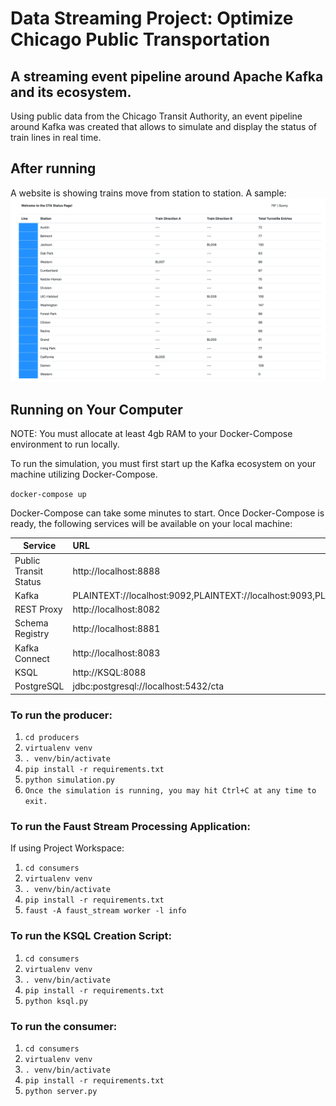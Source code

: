 # Data Streaming Project: Optimize Chicago Public Transportation
 
## A streaming event pipeline around Apache Kafka and its ecosystem. 
Using public data from the Chicago Transit Authority, an event pipeline around Kafka was created that allows to simulate and display the status of train lines in real time.

## After running
A website is showing trains move from station to station. A sample:
![Sample image of website](/images/website.png)

## Running on Your Computer
NOTE: You must allocate at least 4gb RAM to your Docker-Compose environment to run locally.

To run the simulation, you must first start up the Kafka ecosystem on your machine utilizing Docker-Compose.

`docker-compose up`

Docker-Compose can take some minutes to start. Once Docker-Compose is ready, the following services will be available on your local machine:

| Service        | URL           | Username | Password |
| ------------- |:-------------| --- | --- |
| Public Transit Status     | http://localhost:8888 | | |
|  Kafka      | PLAINTEXT://localhost:9092,PLAINTEXT://localhost:9093,PLAINTEXT://localhost:9094 | | |
| REST Proxy | http://localhost:8082 | | |
| Schema Registry |http://localhost:8881 | | |
| Kafka Connect | http://localhost:8083 | | |
| KSQL | http://KSQL:8088 | | |
| PostgreSQL | jdbc:postgresql://localhost:5432/cta | cta_admin | chicago |


### To run the producer:

1. `cd producers`
2. `virtualenv venv`
3. `. venv/bin/activate`
4. `pip install -r requirements.txt`
5. `python simulation.py`
6. `Once the simulation is running, you may hit Ctrl+C at any time to exit.`

### To run the Faust Stream Processing Application:

If using Project Workspace:

1. `cd consumers`
2. `virtualenv venv`
3. `. venv/bin/activate`
4. `pip install -r requirements.txt`
5. `faust -A faust_stream worker -l info`

### To run the KSQL Creation Script:

1. `cd consumers`
2. `virtualenv venv`
3. `. venv/bin/activate`
4. `pip install -r requirements.txt`
5. `python ksql.py`

### To run the consumer:

1. `cd consumers`
2. `virtualenv venv`
3. `. venv/bin/activate`
4. `pip install -r requirements.txt`
5. `python server.py`
